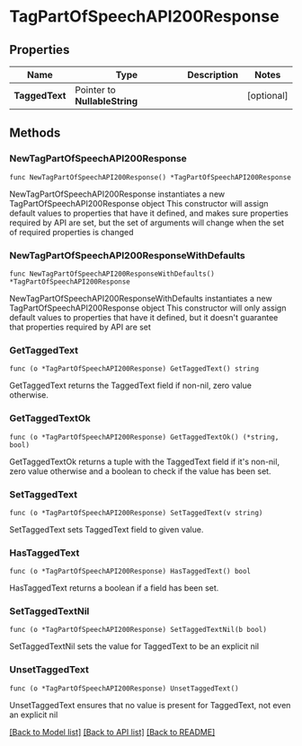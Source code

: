 # TagPartOfSpeechAPI200Response

## Properties

Name | Type | Description | Notes
------------ | ------------- | ------------- | -------------
**TaggedText** | Pointer to **NullableString** |  | [optional] 

## Methods

### NewTagPartOfSpeechAPI200Response

`func NewTagPartOfSpeechAPI200Response() *TagPartOfSpeechAPI200Response`

NewTagPartOfSpeechAPI200Response instantiates a new TagPartOfSpeechAPI200Response object
This constructor will assign default values to properties that have it defined,
and makes sure properties required by API are set, but the set of arguments
will change when the set of required properties is changed

### NewTagPartOfSpeechAPI200ResponseWithDefaults

`func NewTagPartOfSpeechAPI200ResponseWithDefaults() *TagPartOfSpeechAPI200Response`

NewTagPartOfSpeechAPI200ResponseWithDefaults instantiates a new TagPartOfSpeechAPI200Response object
This constructor will only assign default values to properties that have it defined,
but it doesn't guarantee that properties required by API are set

### GetTaggedText

`func (o *TagPartOfSpeechAPI200Response) GetTaggedText() string`

GetTaggedText returns the TaggedText field if non-nil, zero value otherwise.

### GetTaggedTextOk

`func (o *TagPartOfSpeechAPI200Response) GetTaggedTextOk() (*string, bool)`

GetTaggedTextOk returns a tuple with the TaggedText field if it's non-nil, zero value otherwise
and a boolean to check if the value has been set.

### SetTaggedText

`func (o *TagPartOfSpeechAPI200Response) SetTaggedText(v string)`

SetTaggedText sets TaggedText field to given value.

### HasTaggedText

`func (o *TagPartOfSpeechAPI200Response) HasTaggedText() bool`

HasTaggedText returns a boolean if a field has been set.

### SetTaggedTextNil

`func (o *TagPartOfSpeechAPI200Response) SetTaggedTextNil(b bool)`

 SetTaggedTextNil sets the value for TaggedText to be an explicit nil

### UnsetTaggedText
`func (o *TagPartOfSpeechAPI200Response) UnsetTaggedText()`

UnsetTaggedText ensures that no value is present for TaggedText, not even an explicit nil

[[Back to Model list]](../README.md#documentation-for-models) [[Back to API list]](../README.md#documentation-for-api-endpoints) [[Back to README]](../README.md)


